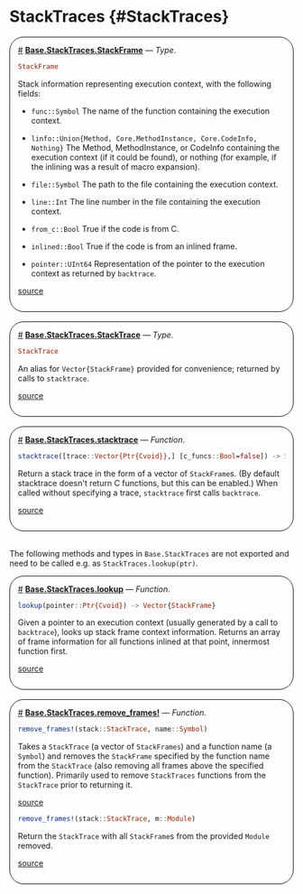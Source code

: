 
# StackTraces {#StackTraces}
<div style='border-width:1px; border-style:solid; border-color:black; padding: 1em; border-radius: 25px;'>
<a id='Base.StackTraces.StackFrame' href='#Base.StackTraces.StackFrame'>#</a>&nbsp;<b><u>Base.StackTraces.StackFrame</u></b> &mdash; <i>Type</i>.




```julia
StackFrame
```


Stack information representing execution context, with the following fields:
- `func::Symbol`
  The name of the function containing the execution context.
  
- `linfo::Union{Method, Core.MethodInstance, Core.CodeInfo, Nothing}`
  The Method, MethodInstance, or CodeInfo containing the execution context (if it could be found), or nothing (for example, if the inlining was a result of macro expansion).
  
- `file::Symbol`
  The path to the file containing the execution context.
  
- `line::Int`
  The line number in the file containing the execution context.
  
- `from_c::Bool`
  True if the code is from C.
  
- `inlined::Bool`
  True if the code is from an inlined frame.
  
- `pointer::UInt64`
  Representation of the pointer to the execution context as returned by `backtrace`.
  


[source](https://github.com/JuliaLang/julia/blob/ad044fee2e4ee6365c524c10a5d8c6d07c12e3f0/base/stacktraces.jl#L15-L48)

</div>
<br>
<div style='border-width:1px; border-style:solid; border-color:black; padding: 1em; border-radius: 25px;'>
<a id='Base.StackTraces.StackTrace' href='#Base.StackTraces.StackTrace'>#</a>&nbsp;<b><u>Base.StackTraces.StackTrace</u></b> &mdash; <i>Type</i>.




```julia
StackTrace
```


An alias for `Vector{StackFrame}` provided for convenience; returned by calls to `stacktrace`.


[source](https://github.com/JuliaLang/julia/blob/ad044fee2e4ee6365c524c10a5d8c6d07c12e3f0/base/stacktraces.jl#L71-L76)

</div>
<br>
<div style='border-width:1px; border-style:solid; border-color:black; padding: 1em; border-radius: 25px;'>
<a id='Base.StackTraces.stacktrace' href='#Base.StackTraces.stacktrace'>#</a>&nbsp;<b><u>Base.StackTraces.stacktrace</u></b> &mdash; <i>Function</i>.




```julia
stacktrace([trace::Vector{Ptr{Cvoid}},] [c_funcs::Bool=false]) -> StackTrace
```


Return a stack trace in the form of a vector of `StackFrame`s. (By default stacktrace doesn&#39;t return C functions, but this can be enabled.) When called without specifying a trace, `stacktrace` first calls `backtrace`.


[source](https://github.com/JuliaLang/julia/blob/ad044fee2e4ee6365c524c10a5d8c6d07c12e3f0/base/stacktraces.jl#L166-L172)

</div>
<br>

The following methods and types in `Base.StackTraces` are not exported and need to be called e.g. as `StackTraces.lookup(ptr)`.
<div style='border-width:1px; border-style:solid; border-color:black; padding: 1em; border-radius: 25px;'>
<a id='Base.StackTraces.lookup' href='#Base.StackTraces.lookup'>#</a>&nbsp;<b><u>Base.StackTraces.lookup</u></b> &mdash; <i>Function</i>.




```julia
lookup(pointer::Ptr{Cvoid}) -> Vector{StackFrame}
```


Given a pointer to an execution context (usually generated by a call to `backtrace`), looks up stack frame context information. Returns an array of frame information for all functions inlined at that point, innermost function first.


[source](https://github.com/JuliaLang/julia/blob/ad044fee2e4ee6365c524c10a5d8c6d07c12e3f0/base/stacktraces.jl#L101-L107)

</div>
<br>
<div style='border-width:1px; border-style:solid; border-color:black; padding: 1em; border-radius: 25px;'>
<a id='Base.StackTraces.remove_frames!' href='#Base.StackTraces.remove_frames!'>#</a>&nbsp;<b><u>Base.StackTraces.remove_frames!</u></b> &mdash; <i>Function</i>.




```julia
remove_frames!(stack::StackTrace, name::Symbol)
```


Takes a `StackTrace` (a vector of `StackFrames`) and a function name (a `Symbol`) and removes the `StackFrame` specified by the function name from the `StackTrace` (also removing all frames above the specified function). Primarily used to remove `StackTraces` functions from the `StackTrace` prior to returning it.


[source](https://github.com/JuliaLang/julia/blob/ad044fee2e4ee6365c524c10a5d8c6d07c12e3f0/base/stacktraces.jl#L195-L202)



```julia
remove_frames!(stack::StackTrace, m::Module)
```


Return the `StackTrace` with all `StackFrame`s from the provided `Module` removed.


[source](https://github.com/JuliaLang/julia/blob/ad044fee2e4ee6365c524c10a5d8c6d07c12e3f0/base/stacktraces.jl#L213-L217)

</div>
<br>
